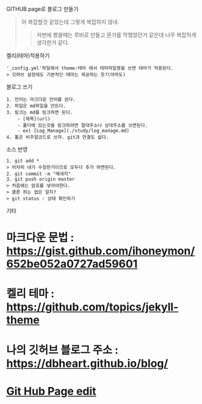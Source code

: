 GITHUB page로 블로그 만들기 
> 아 복잡할것 같았는데 그렇게 복잡하지 않네.
>> 저번에 봤을때는 루비로 만들고 몬가를 막했었던거 같은데 너무 복잡하게 생각한거 같다.

켈리(테마)적용하기
```
'_config.yml'파일에서 theme:테마 에서 테마파일명을 쓰면 테마가 적용된다.
> 깃허브 설정에도 기본적인 테마는 제공하는 듯?(아마도)
```

블로그 쓰기
```
1. 언어는 마크다운 언어를 쓴다.
2. 파일은 md파일을 만든다.
3. 링크는 md를 링크하면 된다. 
    - [제목](url) 
    - 폴더에 있는것을 링크하려면 절대주소나 상대주소를 쓰면된다.
    - ex) [Log_Manage](./study/log_manage.md)
4. 툴은 비주얼코드로 쓰자. git과 연결도 쉽다.

```

소스 반영
```
1. git add *
> 어차피 내가 수정한거이므로 모두다 추가 하면된다.
2. git commit -m "메세지"
3. git push origin master
> 처음에는 암호를 넣어야한다.
> 클론 하는 법은 알지?
> git status : 상태 확인하기
```

기타
# 마크다운 문법 : https://gist.github.com/ihoneymon/652be052a0727ad59601
# 켈리 테마 : https://github.com/topics/jekyll-theme
# 나의 깃허브 블로그 주소 : https://dbheart.github.io/blog/
# [Git Hub Page edit](./ref/github_page.md)